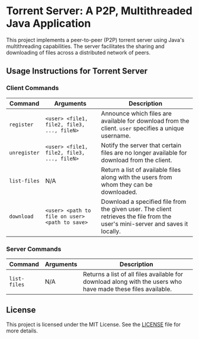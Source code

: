 # Torrent Server: A P2P, Multithreaded Java Application
This project implements a peer-to-peer (P2P) torrent server using Java's multithreading capabilities.
The server facilitates the sharing and downloading of files across a distributed network of peers.
## Usage Instructions for Torrent Server
### Client Commands

| Command      | Arguments                                    | Description                                                                                   |
|--------------|----------------------------------------------|-----------------------------------------------------------------------------------------------|
| `register`   | `<user> <file1, file2, file3, ..., fileN>`   | Announce which files are available for download from the client. `user` specifies a unique username. |
| `unregister` | `<user> <file1, file2, file3, ..., fileN>`   | Notify the server that certain files are no longer available for download from the client.      |
| `list-files` | N/A                                          | Return a list of available files along with the users from whom they can be downloaded.         |
| `download`   | `<user> <path to file on user> <path to save>` | Download a specified file from the given user. The client retrieves the file from the user's mini-server and saves it locally. |

### Server Commands

| Command      | Arguments                                    | Description                                                                                   |
|--------------|----------------------------------------------|-----------------------------------------------------------------------------------------------|
| `list-files` | N/A                                          | Returns a list of all files available for download along with the users who have made these files available. |

## License
This project is licensed under the MIT License. See the [LICENSE](https://github.com/dtagarev/Torrent-server/blob/master/LICENSE) file for more details.
